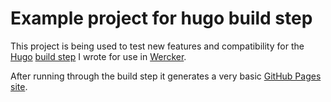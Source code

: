 # Example project for hugo build step

This project is being used to test new features and compatibility for the [Hugo](http://gohugo.io) [build step](https://github.com/ArjenSchwarz/wercker-step-hugo-build) I wrote for use in [Wercker](http://wercker.com).

After running through the build step it generates a very basic [GitHub Pages site](http://hugo-wercker.ig.nore.me).